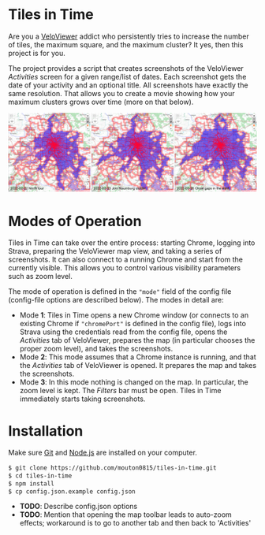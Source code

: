 # Tiles in Time
Are you a [VeloViewer](https://veloviewer.com) addict who persistently tries to increase the number of tiles, the maximum square, and the maximum cluster?
It yes, then this project is for you.

The project provides a script that creates screenshots of the VeloViewer *Activities* screen for a given range/list of dates.
Each screenshot gets the date of your activity and an optional title.
All screenshots have exactly the same resolution.
That allows you to create a movie showing how your maximum clusters grows over time (more on that below).

![Three example screenshots](example.png "Three example screenshots")

# Modes of Operation
Tiles in Time can take over the entire process: starting Chrome, logging into Strava, preparing the VeloViewer map view, and taking a series of screenshots.
It can also connect to a running Chrome and start from the currently visible.
This allows you to control various visibility parameters such as zoom level.

The mode of operation is defined in the `"mode"` field of the config file (config-file options are described below).
The modes in detail are:
* Mode **1**: Tiles in Time opens a new Chrome window (or connects to an existing Chrome if `"chromePort"` is defined in the config file),
  logs into Strava using the credentials read from the config file,
  opens the _Activities_ tab of VeloViewer,
  prepares the map (in particular chooses the proper zoom level),
  and takes the screenshots.
* Mode **2**: This mode assumes that a Chrome instance is running, and that the _Activities_ tab of VeloViewer is opened.
  It prepares the map and takes the screenshots.
* Mode **3**: In this mode nothing is changed on the map. In particular, the zoom level is kept.
  The _Filters_ bar must be open. Tiles in Time immediately starts taking screenshots.

# Installation
Make sure [Git](https://git-scm.com/downloads) and [Node.js](https://nodejs.org/en/download/) are installed on your computer.

```
$ git clone https://github.com/mouton0815/tiles-in-time.git
$ cd tiles-in-time
$ npm install
$ cp config.json.example config.json
```

* **TODO**: Describe config.json options
* **TODO**: Mention that opening the map toolbar leads to auto-zoom effects; workaround is to go to another tab and then back to 'Activities' 